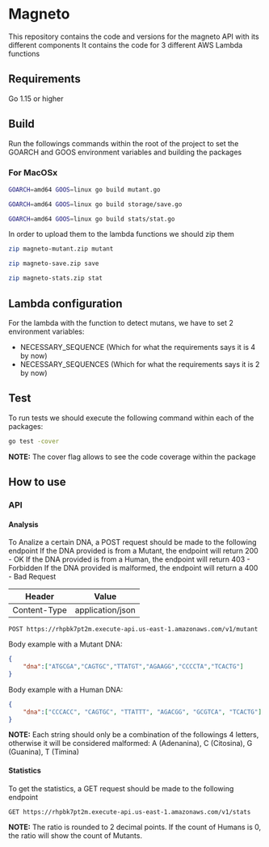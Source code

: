 # Magneto
This repository contains the code and versions for the magneto API with its different components
It contains the code for 3 different AWS Lambda functions 

## Requirements ##
Go 1.15 or higher

## Build ##
Run the followings commands within the root of the project to set the GOARCH and GOOS environment variables and building the packages

### For MacOSx ###
```bash
GOARCH=amd64 GOOS=linux go build mutant.go
```
```bash
GOARCH=amd64 GOOS=linux go build storage/save.go
```
```bash
GOARCH=amd64 GOOS=linux go build stats/stat.go
```

In order to upload them to the lambda functions we should zip them
```bash
zip magneto-mutant.zip mutant
```
```bash
zip magneto-save.zip save
```
```bash
zip magneto-stats.zip stat
```

## Lambda configuration ##
For the lambda with the function to detect mutans, we have to set 2 environment variables:
* NECESSARY_SEQUENCE (Which for what the requirements says it is 4 by now)
* NECESSARY_SEQUENCES (Which for what the requirements says it is 2 by now)

## Test ##

To run tests we should execute the following command within each of the packages:
```bash
go test -cover
```
__NOTE:__ The cover flag allows to see the code coverage within the package

## How to use ##

### API ###
#### Analysis ####
To Analize a certain DNA, a POST request should be made to the following endpoint 
If the DNA provided is from a Mutant, the endpoint will return 200 - OK
If the DNA provided is from a Human, the endpoint will return 403 - Forbidden
If the DNA provided is malformed, the endpoint will return a 400 - Bad Request

Header       | Value
------------ | -------------
Content-Type | application/json

```
POST https://rhpbk7pt2m.execute-api.us-east-1.amazonaws.com/v1/mutant
```
Body example with a Mutant DNA:
```json
{
    "dna":["ATGCGA","CAGTGC","TTATGT","AGAAGG","CCCCTA","TCACTG"]
}
```
Body example with a Human DNA:
```json
{
    "dna":["CCCACC", "CAGTGC", "TTATTT", "AGACGG", "GCGTCA", "TCACTG"]
}
```
__NOTE:__ Each string should only be a combination of the followings 4 letters, otherwise it will be considered malformed: A (Adenanina), C (Citosina), G (Guanina), T (Timina)

#### Statistics ####
To get the statistics, a GET request should be made to the following endpoint
```
GET https://rhpbk7pt2m.execute-api.us-east-1.amazonaws.com/v1/stats
```
__NOTE:__ The ratio is rounded to 2 decimal points. If the count of Humans is 0, the ratio will show the count of Mutants.


